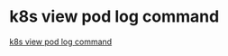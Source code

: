 # k8s view pod log command
[k8s view pod log command](https://aiwithcloud.com/2022/09/19/k8s_view_pod_log_command/)